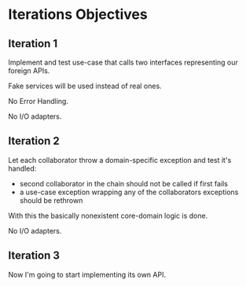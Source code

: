 # Iterations Objectives

## Iteration 1

Implement and test use-case that calls two interfaces representing our foreign APIs.

Fake services will be used instead of real ones.

No Error Handling.

No I/O adapters.

## Iteration 2

Let each collaborator throw a domain-specific exception and test it's handled:
* second collaborator in the chain should not be called if first fails
* a use-case exception wrapping any of the collaborators exceptions should be rethrown

With this the basically nonexistent core-domain logic is done.

No I/O adapters.

## Iteration 3

Now I'm going to start implementing its own API.

